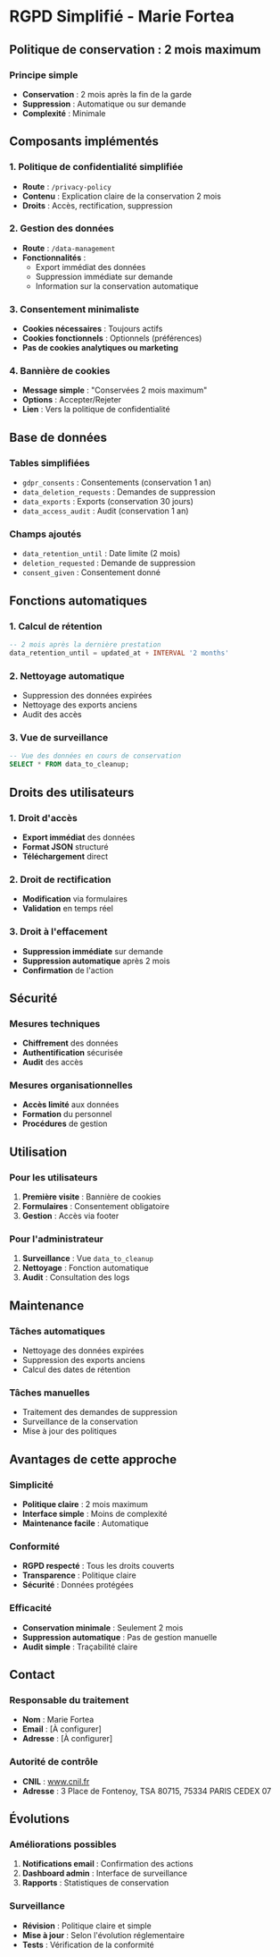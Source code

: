 # RGPD Simplifié - Marie Fortea

## Politique de conservation : 2 mois maximum

### Principe simple
- **Conservation** : 2 mois après la fin de la garde
- **Suppression** : Automatique ou sur demande
- **Complexité** : Minimale

## Composants implémentés

### 1. Politique de confidentialité simplifiée
- **Route** : `/privacy-policy`
- **Contenu** : Explication claire de la conservation 2 mois
- **Droits** : Accès, rectification, suppression

### 2. Gestion des données
- **Route** : `/data-management`
- **Fonctionnalités** :
  - Export immédiat des données
  - Suppression immédiate sur demande
  - Information sur la conservation automatique

### 3. Consentement minimaliste
- **Cookies nécessaires** : Toujours actifs
- **Cookies fonctionnels** : Optionnels (préférences)
- **Pas de cookies analytiques ou marketing**

### 4. Bannière de cookies
- **Message simple** : "Conservées 2 mois maximum"
- **Options** : Accepter/Rejeter
- **Lien** : Vers la politique de confidentialité

## Base de données

### Tables simplifiées
- `gdpr_consents` : Consentements (conservation 1 an)
- `data_deletion_requests` : Demandes de suppression
- `data_exports` : Exports (conservation 30 jours)
- `data_access_audit` : Audit (conservation 1 an)

### Champs ajoutés
- `data_retention_until` : Date limite (2 mois)
- `deletion_requested` : Demande de suppression
- `consent_given` : Consentement donné

## Fonctions automatiques

### 1. Calcul de rétention
```sql
-- 2 mois après la dernière prestation
data_retention_until = updated_at + INTERVAL '2 months'
```

### 2. Nettoyage automatique
- Suppression des données expirées
- Nettoyage des exports anciens
- Audit des accès

### 3. Vue de surveillance
```sql
-- Vue des données en cours de conservation
SELECT * FROM data_to_cleanup;
```

## Droits des utilisateurs

### 1. Droit d'accès
- **Export immédiat** des données
- **Format JSON** structuré
- **Téléchargement** direct

### 2. Droit de rectification
- **Modification** via formulaires
- **Validation** en temps réel

### 3. Droit à l'effacement
- **Suppression immédiate** sur demande
- **Suppression automatique** après 2 mois
- **Confirmation** de l'action

## Sécurité

### Mesures techniques
- **Chiffrement** des données
- **Authentification** sécurisée
- **Audit** des accès

### Mesures organisationnelles
- **Accès limité** aux données
- **Formation** du personnel
- **Procédures** de gestion

## Utilisation

### Pour les utilisateurs
1. **Première visite** : Bannière de cookies
2. **Formulaires** : Consentement obligatoire
3. **Gestion** : Accès via footer

### Pour l'administrateur
1. **Surveillance** : Vue `data_to_cleanup`
2. **Nettoyage** : Fonction automatique
3. **Audit** : Consultation des logs

## Maintenance

### Tâches automatiques
- Nettoyage des données expirées
- Suppression des exports anciens
- Calcul des dates de rétention

### Tâches manuelles
- Traitement des demandes de suppression
- Surveillance de la conservation
- Mise à jour des politiques

## Avantages de cette approche

### Simplicité
- **Politique claire** : 2 mois maximum
- **Interface simple** : Moins de complexité
- **Maintenance facile** : Automatique

### Conformité
- **RGPD respecté** : Tous les droits couverts
- **Transparence** : Politique claire
- **Sécurité** : Données protégées

### Efficacité
- **Conservation minimale** : Seulement 2 mois
- **Suppression automatique** : Pas de gestion manuelle
- **Audit simple** : Traçabilité claire

## Contact

### Responsable du traitement
- **Nom** : Marie Fortea
- **Email** : [À configurer]
- **Adresse** : [À configurer]

### Autorité de contrôle
- **CNIL** : www.cnil.fr
- **Adresse** : 3 Place de Fontenoy, TSA 80715, 75334 PARIS CEDEX 07

## Évolutions

### Améliorations possibles
1. **Notifications email** : Confirmation des actions
2. **Dashboard admin** : Interface de surveillance
3. **Rapports** : Statistiques de conservation

### Surveillance
- **Révision** : Politique claire et simple
- **Mise à jour** : Selon l'évolution réglementaire
- **Tests** : Vérification de la conformité

